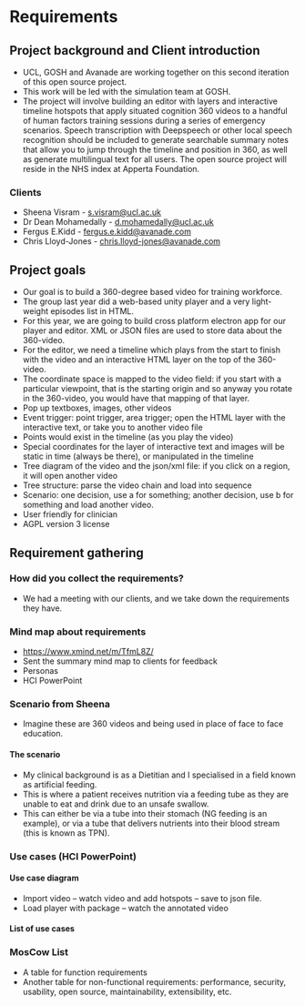# Requirements 

## Project background and Client introduction
- UCL, GOSH and Avanade are working together on this second iteration of this open source project. 
- This work will be led with the simulation team at GOSH. 
- The project will involve building an editor with layers and interactive timeline hotspots that apply situated cognition 360 videos to a handful of human factors training sessions during a series of emergency scenarios. Speech transcription with Deepspeech or other local speech recognition should be included to generate searchable summary notes that allow you to jump through the timeline and position in 360, as well as generate multilingual text for all users. The open source project will reside in the NHS index at Apperta Foundation.
### Clients
- Sheena Visram - s.visram@ucl.ac.uk  
- Dr Dean Mohamedally - d.mohamedally@ucl.ac.uk  
- Fergus E.Kidd - fergus.e.kidd@avanade.com  
- Chris Lloyd-Jones - chris.lloyd-jones@avanade.com 
 	
## Project goals
- Our goal is to build a 360-degree based video for training workforce.
- The group last year did a web-based unity player and a very light-weight episodes list in HTML.
- For this year, we are going to build cross platform electron app for our player and editor. XML or JSON files are used to store data about the 360-video.
- For the editor, we need a timeline which plays from the start to finish with the video and an interactive HTML layer on the top of the 360-video. 
- The coordinate space is mapped to the video field: if you start with a particular viewpoint, that is the starting origin and so anyway you rotate in the 360-video, you would have that mapping of that layer.
- Pop up textboxes, images, other videos
- Event trigger: point trigger, area trigger; open the HTML layer with the interactive text, or take you to another video file
- Points would exist in the timeline (as you play the video)
- Special coordinates for the layer of interactive text and images will be static in time (always be there), or manipulated in the timeline
- Tree diagram of the video and the json/xml file: if you click on a region, it will open another video
- Tree structure: parse the video chain and load into sequence
- Scenario: one decision, use a for something; another decision, use b for something and load another video. 
- User friendly for clinician
- AGPL version 3 license

## Requirement gathering
### How did you collect the requirements?
- We had a meeting with our clients, and we take down the requirements they have.
### Mind map about requirements
- https://www.xmind.net/m/TfmL8Z/ 
- Sent the summary mind map to clients for feedback 
- Personas
- HCI PowerPoint

### Scenario from Sheena 
- Imagine these are 360 videos and being used in place of face to face education. 
#### The scenario
- My clinical background is as a Dietitian and I specialised in a field known as artificial feeding. 
- This is where a patient receives nutrition via a feeding tube as they are unable to eat and drink due to an unsafe swallow. 
- This can either be via a tube into their stomach (NG feeding is an example), or via a tube that delivers nutrients into their blood stream (this is known as TPN).

### Use cases (HCI PowerPoint)
#### Use case diagram 
- Import video – watch video and add hotspots – save to json file.
- Load player with package – watch the annotated video

#### List of use cases


### MosCow List
- A table for function requirements
- Another table for non-functional requirements: performance, security, usability, open source, maintainability, extensibility, etc.

